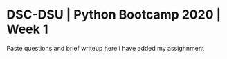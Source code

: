 # DSC-DSU | Python Bootcamp 2020 | Week 1

Paste questions and brief writeup here
i have added my assighnment
